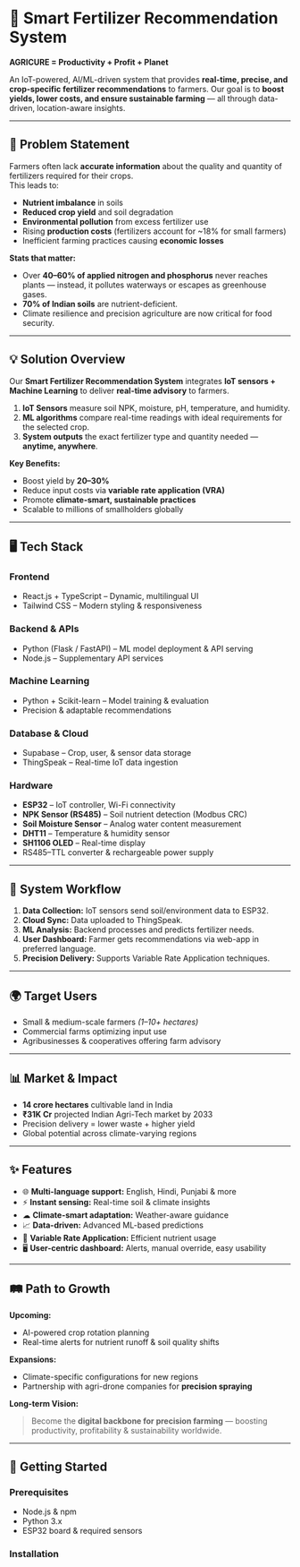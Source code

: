 # 🌱 Smart Fertilizer Recommendation System

**AGRICURE = Productivity + Profit + Planet**

An IoT-powered, AI/ML-driven system that provides **real-time, precise, and crop-specific fertilizer recommendations** to farmers. Our goal is to **boost yields, lower costs, and ensure sustainable farming** — all through data-driven, location-aware insights.

---

## 🚜 Problem Statement

Farmers often lack **accurate information** about the quality and quantity of fertilizers required for their crops.  
This leads to:

- **Nutrient imbalance** in soils
- **Reduced crop yield** and soil degradation
- **Environmental pollution** from excess fertilizer use
- Rising **production costs** (fertilizers account for ~18% for small farmers)
- Inefficient farming practices causing **economic losses**

**Stats that matter:**

- Over **40–60% of applied nitrogen and phosphorus** never reaches plants — instead, it pollutes waterways or escapes as greenhouse gases.
- **70% of Indian soils** are nutrient-deficient.
- Climate resilience and precision agriculture are now critical for food security.

---

## 💡 Solution Overview

Our **Smart Fertilizer Recommendation System** integrates **IoT sensors + Machine Learning** to deliver **real-time advisory** to farmers.

1. **IoT Sensors** measure soil NPK, moisture, pH, temperature, and humidity.
2. **ML algorithms** compare real-time readings with ideal requirements for the selected crop.
3. **System outputs** the exact fertilizer type and quantity needed — **anytime, anywhere**.

**Key Benefits:**

- Boost yield by **20–30%**
- Reduce input costs via **variable rate application (VRA)**
- Promote **climate-smart, sustainable practices**
- Scalable to millions of smallholders globally

---

## 🖥️ Tech Stack

### **Frontend**

- React.js + TypeScript – Dynamic, multilingual UI
- Tailwind CSS – Modern styling & responsiveness

### **Backend & APIs**

- Python (Flask / FastAPI) – ML model deployment & API serving
- Node.js – Supplementary API services

### **Machine Learning**

- Python + Scikit-learn – Model training & evaluation
- Precision & adaptable recommendations

### **Database & Cloud**

- Supabase – Crop, user, & sensor data storage
- ThingSpeak – Real-time IoT data ingestion

### **Hardware**

- **ESP32** – IoT controller, Wi-Fi connectivity
- **NPK Sensor (RS485)** – Soil nutrient detection (Modbus CRC)
- **Soil Moisture Sensor** – Analog water content measurement
- **DHT11** – Temperature & humidity sensor
- **SH1106 OLED** – Real-time display
- RS485–TTL converter & rechargeable power supply

---

## 🔄 System Workflow

1. **Data Collection:** IoT sensors send soil/environment data to ESP32.
2. **Cloud Sync:** Data uploaded to ThingSpeak.
3. **ML Analysis:** Backend processes and predicts fertilizer needs.
4. **User Dashboard:** Farmer gets recommendations via web-app in preferred language.
5. **Precision Delivery:** Supports Variable Rate Application techniques.

---

## 🌍 Target Users

- Small & medium-scale farmers _(1–10+ hectares)_
- Commercial farms optimizing input use
- Agribusinesses & cooperatives offering farm advisory

---

## 📊 Market & Impact

- **14 crore hectares** cultivable land in India
- **₹31K Cr** projected Indian Agri-Tech market by 2033
- Precision delivery = lower waste + higher yield
- Global potential across climate-varying regions

---

## ✨ Features

- 🌐 **Multi-language support:** English, Hindi, Punjabi & more
- ⚡ **Instant sensing:** Real-time soil & climate insights
- ☁ **Climate-smart adaptation:** Weather-aware guidance
- 📈 **Data-driven:** Advanced ML-based predictions
- 🎯 **Variable Rate Application:** Efficient nutrient usage
- 🖥 **User-centric dashboard:** Alerts, manual override, easy usability

---

## 🛤 Path to Growth

**Upcoming:**

- AI-powered crop rotation planning
- Real-time alerts for nutrient runoff & soil quality shifts

**Expansions:**

- Climate-specific configurations for new regions
- Partnership with agri-drone companies for **precision spraying**

**Long-term Vision:**

> Become the **digital backbone for precision farming** — boosting productivity, profitability & sustainability worldwide.

---

## 🚀 Getting Started

### Prerequisites
- Node.js & npm
- Python 3.x
- ESP32 board & required sensors

### Installation
